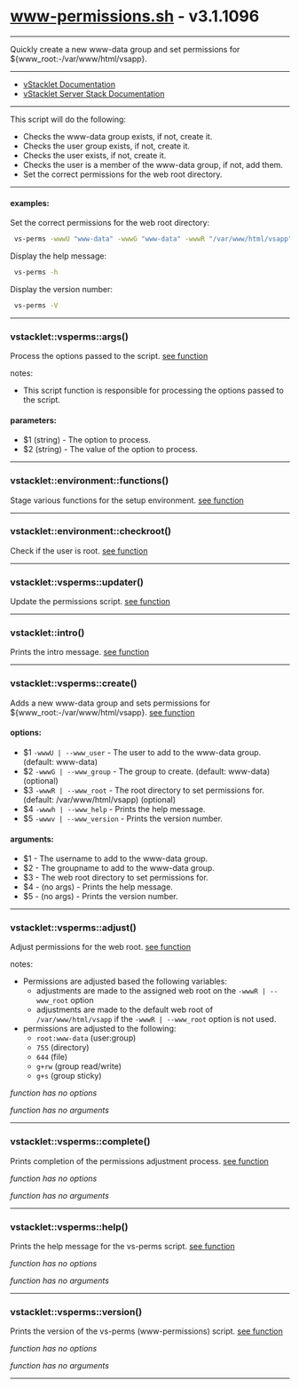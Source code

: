 # www-permissions.sh - v3.1.1096


---

Quickly create a new www-data group and set permissions for
${www_root:-/var/www/html/vsapp}.

---

- [vStacklet Documentation](https://github.com/JMSDOnline/vstacklet/blob/main/docs/setup/vstacklet.sh.md)
- [vStacklet Server Stack Documentation](https://github.com/JMSDOnline/vstacklet/blob/main/docs/setup/vstacklet-server-stack.sh.md)

---

This script will do the following:
- Checks the www-data group exists, if not, create it.
- Checks the user group exists, if not, create it.
- Checks the user exists, if not, create it.
- Checks the user is a member of the www-data group, if not, add them.
- Set the correct permissions for the web root directory.

---

#### examples:
Set the correct permissions for the web root directory:
```bash
 vs-perms -wwwU "www-data" -wwwG "www-data" -wwwR "/var/www/html/vsapp"
```
Display the help message:
```bash
 vs-perms -h
```
Display the version number:
```bash
 vs-perms -V
```

---



### vstacklet::vsperms::args()

Process the options passed to the script. [see function](https://github.com/JMSDOnline/vstacklet/blob/main/bin/www-permissions.sh#L69-L100)

notes:
- This script function is responsible for processing the options passed to the
script.

#### parameters:

-  $1 (string) - The option to process.
-  $2 (string) - The value of the option to process.

---

### vstacklet::environment::functions()

Stage various functions for the setup environment. [see function](https://github.com/JMSDOnline/vstacklet/blob/main/bin/www-permissions.sh#L107-L186)

---

### vstacklet::environment::checkroot()

Check if the user is root. [see function](https://github.com/JMSDOnline/vstacklet/blob/main/bin/www-permissions.sh#L193-L198)

---

### vstacklet::vsperms::updater()

Update the permissions script. [see function](https://github.com/JMSDOnline/vstacklet/blob/main/bin/www-permissions.sh#L205-L219)

---

### vstacklet::intro()

Prints the intro message. [see function](https://github.com/JMSDOnline/vstacklet/blob/main/bin/www-permissions.sh#L226-L243)

---

### vstacklet::vsperms::create()

Adds a new www-data group and sets permissions for ${www_root:-/var/www/html/vsapp}. [see function](https://github.com/JMSDOnline/vstacklet/blob/main/bin/www-permissions.sh#L260-L291)

#### options:

-  $1 `-wwwU | --www_user` - The user to add to the www-data group. (default: www-data)
-  $2 `-wwwG | --www_group` - The group to create. (default: www-data) (optional)
-  $3 `-wwwR | --www_root` - The root directory to set permissions for. (default: /var/www/html/vsapp) (optional)
-  $4 `-wwwh | --www_help` - Prints the help message.
-  $5 `-wwwv | --www_version` - Prints the version number.

#### arguments:

-  $1 - The username to add to the www-data group.
-  $2 - The groupname to add to the www-data group.
-  $3 - The web root directory to set permissions for.
-  $4 - (no args) - Prints the help message.
-  $5 - (no args) - Prints the version number.

---

### vstacklet::vsperms::adjust()

Adjust permissions for the web root. [see function](https://github.com/JMSDOnline/vstacklet/blob/main/bin/www-permissions.sh#L313-L351)

notes:
- Permissions are adjusted based the following variables:
  - adjustments are made to the assigned web root on the `-wwwR | --www_root`
   option
  - adjustments are made to the default web root of `/var/www/html/vsapp`
  if the `-wwwR | --www_root` option is not used.
- permissions are adjusted to the following:
  - `root:www-data` (user:group)
  - `755` (directory)
  - `644` (file)
  - `g+rw` (group read/write)
  - `g+s` (group sticky)

*function has no options*

*function has no arguments*

---

### vstacklet::vsperms::complete()

Prints completion of the permissions adjustment process. [see function](https://github.com/JMSDOnline/vstacklet/blob/main/bin/www-permissions.sh#L360-L365)

*function has no options*

*function has no arguments*

---

### vstacklet::vsperms::help()

Prints the help message for the vs-perms script. [see function](https://github.com/JMSDOnline/vstacklet/blob/main/bin/www-permissions.sh#L374-L419)

*function has no options*

*function has no arguments*

---

### vstacklet::vsperms::version()

Prints the version of the vs-perms (www-permissions) script. [see function](https://github.com/JMSDOnline/vstacklet/blob/main/bin/www-permissions.sh#L428-L435)

*function has no options*

*function has no arguments*

---


